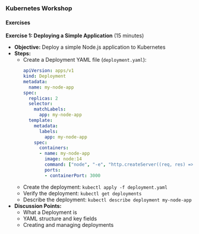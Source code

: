 ### Kubernetes Workshop

#### **Exercises**

**Exercise 1: Deploying a Simple Application** (15 minutes)
   - **Objective:** Deploy a simple Node.js application to Kubernetes
   - **Steps:**
     - Create a Deployment YAML file (`deployment.yaml`):
       ```yaml
       apiVersion: apps/v1
       kind: Deployment
       metadata:
         name: my-node-app
       spec:
         replicas: 2
         selector:
           matchLabels:
             app: my-node-app
         template:
           metadata:
             labels:
               app: my-node-app
           spec:
             containers:
             - name: my-node-app
               image: node:14
               command: ["node", "-e", "http.createServer((req, res) => res.end('Hello World')).listen(3000)"]
               ports:
               - containerPort: 3000
       ```
     - Create the deployment: `kubectl apply -f deployment.yaml`
     - Verify the deployment: `kubectl get deployments`
     - Describe the deployment: `kubectl describe deployment my-node-app`
   - **Discussion Points:**
     - What a Deployment is
     - YAML structure and key fields
     - Creating and managing deployments
